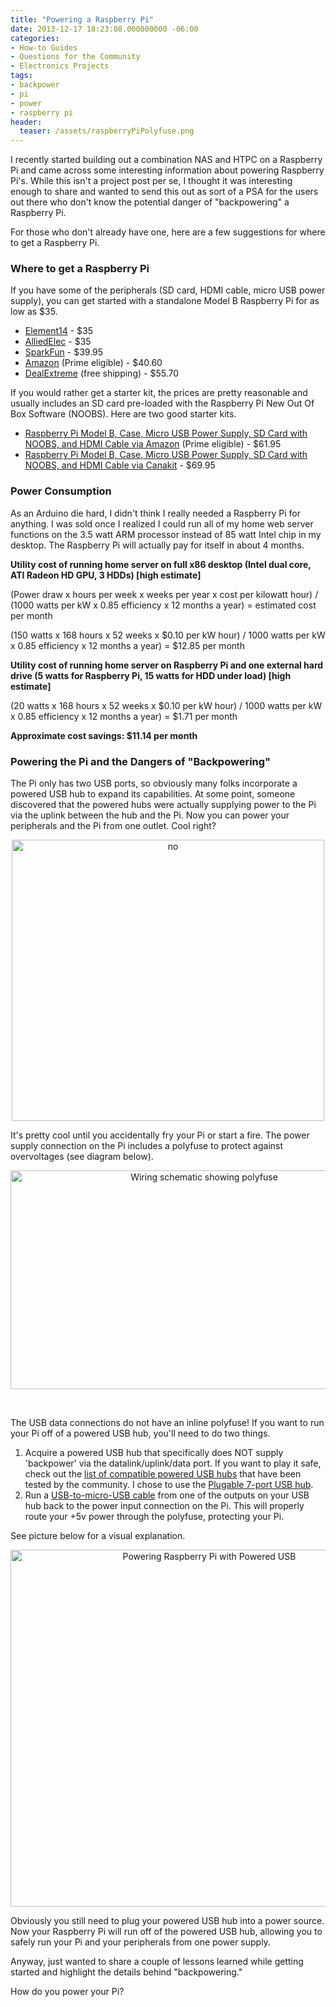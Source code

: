 ```yaml
---
title: "Powering a Raspberry Pi"
date: 2013-12-17 18:23:08.000000000 -06:00
categories:
- How-to Guides
- Questions for the Community
- Electronics Projects
tags:
- backpower
- pi
- power
- raspberry pi
header:
  teaser: /assets/raspberryPiPolyfuse.png
---
```

<p>I recently started building out a combination NAS and HTPC on a Raspberry Pi and came across some interesting information about powering Raspberry Pi's. While this isn't a project post per se, I thought it was interesting enough to share and wanted to send this out as sort of a PSA for the users out there who don't know the potential danger of "backpowering" a Raspberry Pi.</p>
<p>For those who don't already have one, here are a few suggestions for where to get a Raspberry Pi.</p>
<h3>Where to get a Raspberry Pi</h3>
<p>If you have some of the peripherals (SD card, HDMI cable, micro USB power supply), you can get started with a standalone Model B Raspberry Pi for as low as $35.</p>
<ul>
<li><a href="http://www.newark.com/raspberry-pi/raspbrry-modb-512m/model-b-assembled-board-only/dp/43W5302?COM=raspi-group" target="_blank">Element14</a> - $35</li>
<li><a href="http://www.alliedelec.com/lp/120626raso/" target="_blank">AlliedElec</a> - $35</li>
<li><a href="https://www.sparkfun.com/products/11546" target="_blank">SparkFun</a> - $39.95</li>
<li><a href="http://www.amazon.com/gp/product/B009SQQF9C/ref=as_li_ss_tl?ie=UTF8&camp=1789&creative=390957&creativeASIN=B009SQQF9C&linkCode=as2&tag=alexdgloverwo-20" target="_blank">Amazon</a> (Prime eligible) - $40.60</li>
<li><a href="http://dx.com/p/raspberry-pi-project-board-green-267945?Utm_rid=52026082&Utm_source=affiliate" target="_blank">DealExtreme</a> (free shipping) - $55.70</li>
</ul>
<p>If you would rather get a starter kit, the prices are pretty reasonable and usually includes an SD card pre-loaded with the Raspberry Pi New Out Of Box Software (NOOBS). Here are two good starter kits.</p>
<ul>
<li><a href="http://www.amazon.com/gp/product/B008XVAVAW/ref=as_li_ss_tl?ie=UTF8&camp=1789&creative=390957&creativeASIN=B008XVAVAW&linkCode=as2&tag=alexdgloverwo-20" target="_blank">Raspberry Pi Model B, Case, Micro USB Power Supply, SD Card with NOOBS, and HDMI Cable via Amazon</a> (Prime eligible) - $61.95</li>
<li><a href="http://www.canakit.com/raspberry-pi-starter-kit.html" target="_blank">Raspberry Pi Model B, Case, Micro USB Power Supply, SD Card with NOOBS, and HDMI Cable via Canakit</a> - $69.95</li>
</ul>
<h3>Power Consumption</h3>
<p>As an Arduino die hard, I didn't think I really needed a Raspberry Pi for anything. I was sold once I realized I could run all of my home web server functions on the 3.5 watt ARM processor instead of 85 watt Intel chip in my desktop. The Raspberry Pi will actually pay for itself in about 4 months.</p>
<p><strong>Utility cost of running home server on full x86 desktop (Intel dual core, ATI Radeon HD GPU, 3 HDDs) [high estimate]</strong></p>
<p>(Power draw x hours per week x weeks per year x cost per kilowatt hour) / (1000 watts per kW x 0.85 efficiency x 12 months a year) = estimated cost per month</p>
<p>(150 watts x 168 hours x 52 weeks x $0.10 per kW hour) / 1000 watts per kW x 0.85 efficiency x 12 months a year) = $12.85 per month</p>
<p><strong>Utility cost of running home server on Raspberry Pi and one external hard drive (5 watts for Raspberry Pi, 15 watts for HDD under load) [high estimate]</strong></p>
<p>(20 watts x 168 hours x 52 weeks x $0.10 per kW hour) / 1000 watts per kW x 0.85 efficiency x 12 months a year) = $1.71 per month</p>
<p><strong>Approximate cost savings: $11.14 per month</strong></p>
<h3>Powering the Pi and the Dangers of "Backpowering"</h3>
<p>The Pi only has two USB ports, so obviously many folks incorporate a powered USB hub to expand its capabilities. At some point, someone discovered that the powered hubs were actually supplying power to the Pi via the uplink between the hub and the Pi. Now you can power your peripherals and the Pi from one outlet. Cool right?</p>
<p style="text-align: center;"><img class="aligncenter size-full wp-image-718" alt="no" src="{{ "/assets/no.jpg" | absolute_url }}" width="500" height="450" /></p>
<p><!--more--></p>
<p>It's pretty cool until you accidentally fry your Pi or start a fire. The power supply connection on the Pi includes a polyfuse to protect against overvoltages (see diagram below).</p>
<p style="text-align: center;"><a href="http://www.raspberrypi.org/wp-content/uploads/2012/10/Raspberry-Pi-R2.0-Schematics-Issue2.2_027.pdf"><img class="aligncenter size-full wp-image-720" alt="Wiring schematic showing polyfuse" src="{{ "/assets/raspberryPiPolyfuse.png" | absolute_url }}" width="604" height="350" /></a></p>
<p>&nbsp;</p>
<p>The USB data connections do not have an inline polyfuse! If you want to run your Pi off of a powered USB hub, you'll need to do two things.</p>
<ol>
<li>Acquire a powered USB hub that specifically does NOT supply 'backpower' via the datalink/uplink/data port. If you want to play it safe, check out the <a href="http://elinux.org/RPi_Powered_USB_Hubs" target="_blank">list of compatible powered USB hubs</a> that have been tested by the community. I chose to use the <a href="http://www.amazon.com/gp/product/B003Z4G3I6/ref=as_li_ss_tl?ie=UTF8&camp=1789&creative=390957&creativeASIN=B003Z4G3I6&linkCode=as2&tag=alexdgloverwo-20" target="_blank">Plugable 7-port USB hub</a>.</li>
<li>Run a <a href="http://www.amazon.com/gp/product/B002HMWQE2/ref=as_li_ss_tl?ie=UTF8&camp=1789&creative=390957&creativeASIN=B002HMWQE2&linkCode=as2&tag=alexdgloverwo-20" target="_blank">USB-to-micro-USB cable</a> from one of the outputs on your USB hub back to the power input connection on the Pi. This will properly route your +5v power through the polyfuse, protecting your Pi.</li>
</ol>
<p>See picture below for a visual explanation.</p>
<p style="text-align: center;"><a href="{{ "/assets/photo-11.jpg" | absolute_url }}"><img class="aligncenter size-large wp-image-725" alt="Powering Raspberry Pi with Powered USB" src="{{ "/assets/photo-11-1024x944.jpg" | absolute_url }}" width="620" height="571" /></a></p>
<p>Obviously you still need to plug your powered USB hub into a power source. Now your Raspberry Pi will run off of the powered USB hub, allowing you to safely run your Pi and your peripherals from one power supply.</p>
<p>Anyway, just wanted to share a couple of lessons learned while getting started and highlight the details behind "backpowering."</p>
<p>How do you power your Pi?</p>
